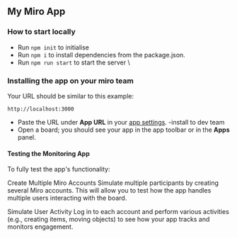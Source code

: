 ## My Miro App
### How to start locally

- Run `npm init` to initialise 
- Run `npm i` to install dependencies from the package.json.
- Run `npm run start` to start the server \


### Installing the app on your miro team
  Your URL should be similar to this example:
 ```
 http://localhost:3000
 ```
- Paste the URL under **App URL** in your
  [app settings](https://developers.miro.com/docs/build-your-first-hello-world-app#step-3-configure-your-app-in-miro).
  -install to dev team
- Open a board; you should see your app in the app toolbar or in the **Apps**
  panel.

#### Testing the Monitoring App
To fully test the app's functionality:

Create Multiple Miro Accounts
Simulate multiple participants by creating several Miro accounts. This will allow you to test how the app handles multiple users interacting with the board.

Simulate User Activity
Log in to each account and perform various activities (e.g., creating items, moving objects) to see how your app tracks and monitors engagement.
